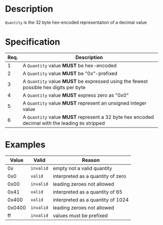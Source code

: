 # Description
`Quantity` is the 32 byte hex-encoded representation of a decimal value

# Specification

| Req. | Description  |
| ----------- | ------------ |
| 1   | A `Quantity` value **MUST** be hex-encoded |
| 2   | A `Quantity` value **MUST** be "0x"-prefixed |
| 3   | A `Quantity` value **MUST** be expressed using the fewest possible hex digits per byte |
| 4   | A `Quantity` value **MUST** express zero as "0x0" |
| 5   | A `Quantity` value **MUST** represent an unsigned integer value |
| 6   | A `Quantity` value **MUST** represent a 32 byte hex encoded decimal with the leading `0`s stripped |

# Examples 

|Value|Valid|Reason|
|-|-|-|
|0x|`invalid`|empty not a valid quantity|
|0x0|`valid`|interpreted as a quantity of zero|
|0x00|`invalid`|leading zeroes not allowed|
|0x41|`valid`|interpreted as a quantity of 65|
|0x400|`valid`|interpreted as a quantity of 1024|
|0x0400|`invalid`|leading zeroes not allowed|
|ff|`invalid`|values must be prefixed|
